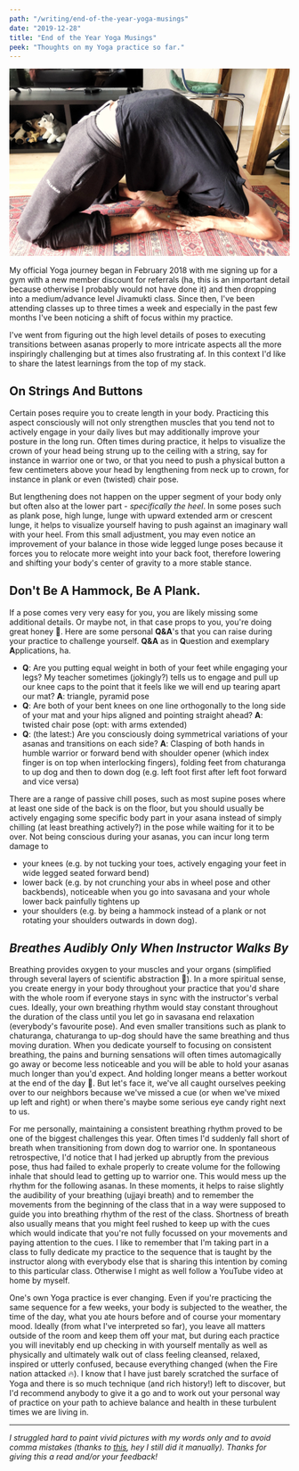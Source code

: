 ```yaml
---
path: "/writing/end-of-the-year-yoga-musings"
date: "2019-12-28"
title: "End of the Year Yoga Musings"
peek: "Thoughts on my Yoga practice so far."
---
```


![](./yoga.jpeg)

My official Yoga journey began in February 2018 with me signing up for a gym with a new member discount for referrals (ha, this is an important detail because otherwise I probably would not have done it) and then dropping into a medium/advance level Jivamukti class. Since then, I've been attending classes up to three times a week and especially in the past few months I've been noticing a shift of focus within my practice.

I've went from figuring out the high level details of poses to executing transitions between asanas properly to more intricate aspects all the more inspiringly challenging but at times also frustrating af. In this context I'd like to share the latest learnings from the top of my stack.

## On Strings And Buttons

Certain poses require you to create length in your body. Practicing this aspect consciously will not only strengthen muscles that you tend not to actively engage in your daily lives but may additionally improve your posture in the long run. Often times during practice, it helps to visualize the crown of your head being strung up to the ceiling with a string, say for instance in warrior one or two, or that you need to push a physical button a few centimeters above your head by lengthening from neck up to crown, for instance in plank or even (twisted) chair pose.

But lengthening does not happen on the upper segment of your body only but often also at the lower part - _specifically the heel_. In some poses such as plank pose, high lunge, lunge with upward extended arm or crescent lunge, it helps to visualize yourself having to push against an imaginary wall with your heel. From this small adjustment, you may even notice an improvement of your balance in those wide legged lunge poses because it forces you to relocate more weight into your back foot, therefore lowering and shifting your body's center of gravity to a more stable stance.

## Don't Be A Hammock, Be A Plank.

If a pose comes very very easy for you, you are likely missing some additional details. Or maybe not, in that case props to you, you're doing great honey 🤜. Here are some personal **Q&A**'s that you can raise during your practice to challenge yourself. **Q&A** as in **Q**uestion and exemplary **A**pplications, ha.

- **Q**: Are you putting equal weight in both of your feet while engaging your legs? My teacher sometimes (jokingly?) tells us to engage and pull up our knee caps to the point that it feels like we will end up tearing apart our mat? **A**: triangle, pyramid pose
- **Q**: Are both of your bent knees on one line orthogonally to the long side of your mat and your hips aligned and pointing straight ahead? **A**: twisted chair pose (opt: with arms extended)
- **Q**: (the latest:) Are you consciously doing symmetrical variations of your asanas and transitions on each side? **A**: Clasping of both hands in humble warrior or forward bend with shoulder opener (which index finger is on top when interlocking fingers), folding feet from chaturanga to up dog and then to down dog (e.g. left foot first after left foot forward and vice versa)

There are a range of passive chill poses, such as most supine poses where at least one side of the back is on the floor, but you should usually be actively engaging some specific body part in your asana instead of simply chilling (at least breathing actively?) in the pose while waiting for it to be over. Not being conscious during your asanas, you can incur long term damage to

- your knees (e.g. by not tucking your toes, actively engaging your feet in wide legged seated forward bend)
- lower back (e.g. by not crunching your abs in wheel pose and other backbends), noticeable when you go into savasana and your whole lower back painfully tightens up
- your shoulders (e.g. by being a hammock instead of a plank or not rotating your shoulders outwards in down dog).

## _Breathes Audibly Only When Instructor Walks By_

Breathing provides oxygen to your muscles and your organs (simplified through several layers of scientific abstraction 🧬). In a more spiritual sense, you create energy in your body throughout your practice that you'd share with the whole room if everyone stays in sync with the instructor's verbal cues. Ideally, your own breathing rhythm would stay constant throughout the duration of the class until you let go in savasana end relaxation (everybody's favourite pose). And even smaller transitions such as plank to chaturanga, chaturanga to up-dog should have the same breathing and thus moving duration. When you dedicate yourself to focusing on consistent breathing, the pains and burning sensations will often times automagically go away or become less noticeable and you will be able to hold your asanas much longer than you'd expect. And holding longer means a better workout at the end of the day 🎉. But let's face it, we've all caught ourselves peeking over to our neighbors because we've missed a cue (or when we've mixed up left and right) or when there's maybe some serious eye candy right next to us.

For me personally, maintaining a consistent breathing rhythm proved to be one of the biggest challenges this year. Often times I'd suddenly fall short of breath when transitioning from down dog to warrior one. In spontaneous retrospective, I'd notice that I had jerked up abruptly from the previous pose, thus had failed to exhale properly to create volume for the following inhale that should lead to getting up to warrior one. This would mess up the rhythm for the following asanas. In these moments, it helps to raise slightly the audibility of your breathing (ujjayi breath) and to remember the movements from the beginning of the class that in a way were supposed to guide you into breathing rhythm of the rest of the class. Shortness of breath also usually means that you might feel rushed to keep up with the cues which would indicate that you're not fully focussed on your movements and paying attention to the cues. I like to remember that I'm taking part in a class to fully dedicate my practice to the sequence that is taught by the instructor along with everybody else that is sharing this intention by coming to this particular class. Otherwise I might as well follow a YouTube video at home by myself.

One's own Yoga practice is ever changing. Even if you're practicing the same sequence for a few weeks, your body is subjected to the weather, the time of the day, what you ate hours before and of course your momentary mood. Ideally (from what I've interpreted so far), you leave all matters outside of the room and keep them off your mat, but during each practice you will inevitably end up checking in with yourself mentally as well as physically and ultimately walk out of class feeling cleansed, relaxed, inspired or utterly confused, because everything changed (when the Fire nation attacked 🔥). I know that I have just barely scratched the surface of Yoga and there is so much technique (and rich history!) left to discover, but I'd recommend anybody to give it a go and to work out your personal way of practice on your path to achieve balance and health in these turbulent times we are living in.

---

_I struggled hard to paint vivid pictures with my words only and to avoid comma mistakes (thanks to [this](https://www.grammarly.com/blog/comma/), hey I still did it manually). Thanks for giving this a read and/or your feedback!_
